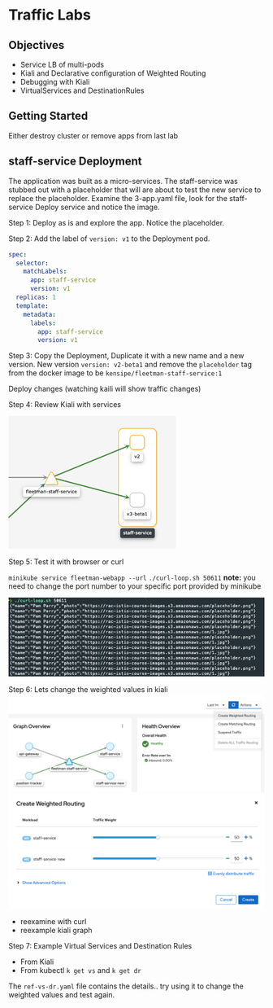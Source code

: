 # Traffic Labs

## Objectives

* Service LB of multi-pods
* Kiali and Declarative configuration of Weighted Routing
* Debugging with Kiali
* VirtualServices and DestinationRules

## Getting Started

Either destroy cluster or remove apps from last lab

## staff-service Deployment

The application was built as a micro-services.  The staff-service was stubbed out with a placeholder that will are about to test the new service to replace the placeholder.
Examine the 3-app.yaml file, look for the staff-service Deploy service and notice the image.

Step 1:  Deploy as is and explore the app.  Notice the placeholder.

Step 2:  Add the label of `version: v1` to the Deployment pod.

```yaml
spec:
  selector:
    matchLabels:
      app: staff-service
      version: v1
  replicas: 1
  template: 
    metadata:
      labels:
        app: staff-service
        version: v1
```

Step 3: Copy the Deployment, Duplicate it with a new name and a new version. New version `version: v2-beta1` and remove the `placeholder` tag from the docker image to be `kensipe/fleetman-staff-service:1`

Deploy changes (watching kaili will show traffic changes)

Step 4:  Review Kiali with services

![Kaili Example](kiali-shot1.png)

Step 5: Test it with browser or curl

`minikube service fleetman-webapp --url`
`./curl-loop.sh 50611`
**note:** you need to change the port number to your specific port provided by minikube

![Curl Example](kiali-shot2.png)

Step 6: Lets change the weighted values in kiali
![Kaili Weighted Example](kiali-shot3.png)
![Kaili Weighted Example](kiali-shot4.png)

* reexamine with curl
* reexample kiali graph

Step 7: Example Virtual Services and Destination Rules

* From Kiali
* From kubectl `k get vs` and `k get dr`

The `ref-vs-dr.yaml` file contains the details.. try using it to change the weighted values and test again.
